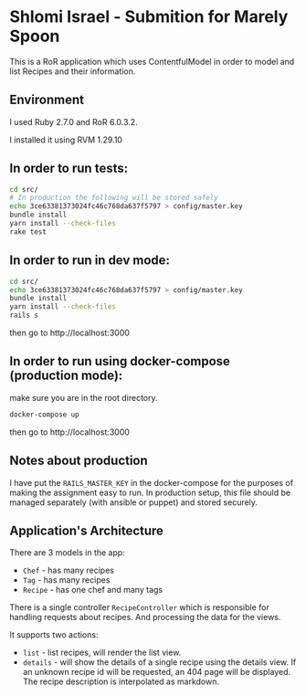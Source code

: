 # Shlomi Israel - Submition for Marely Spoon

This is a RoR application which uses ContentfulModel in order to model and list
Recipes and their information.

## Environment

I used Ruby 2.7.0 and RoR 6.0.3.2.

I installed it using RVM 1.29.10

## In order to run tests:

```bash
cd src/
# In production the following will be stored safely
echo 3ce63381373024fc46c768da637f5797 > config/master.key
bundle install
yarn install --check-files
rake test
```

## In order to run in dev mode:

```bash
cd src/
echo 3ce63381373024fc46c768da637f5797 > config/master.key
bundle install
yarn install --check-files
rails s
```

then go to http://localhost:3000

## In order to run using docker-compose (production mode):

make sure you are in the root directory.

```bash
docker-compose up
```

then go to http://localhost:3000

## Notes about production

I have put the `RAILS_MASTER_KEY` in the docker-compose for the purposes of making
the assignment easy to run. In production setup, this file
should be managed separately (with ansible or puppet) and stored securely.

## Application's Architecture

There are 3 models in the app:

- `Chef` - has many recipes
- `Tag` - has many recipes
- `Recipe` - has one chef and many tags

There is a single controller `RecipeController` which is responsible for handling requests about recipes. And processing the data for the views.

It supports two actions:

- `list` - list recipes, will render the list view.
- `details` - will show the details of a single recipe using the details view. If an unknown recipe id will be requested, an 404 page will be displayed.
  The recipe description is interpolated as markdown.
